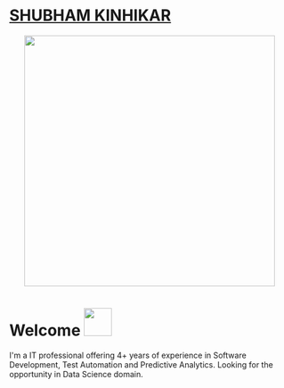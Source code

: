 # [SHUBHAM KINHIKAR](https://www.linkedin.com/in/shubhamkinhikar)
<p  align="center"><img height="450" src = "https://s3-ap-south-1.amazonaws.com/blogmindler/bloglive/wp-content/uploads/2018/06/07124934/Data-Science-Career.png"></p>

# Welcome <img src="https://media.giphy.com/media/mGcNjsfWAjY5AEZNw6/giphy.gif" width="50">

I'm a IT professional offering 4+ years of experience in Software Development, Test Automation and Predictive Analytics. Looking for the opportunity in Data Science domain.




